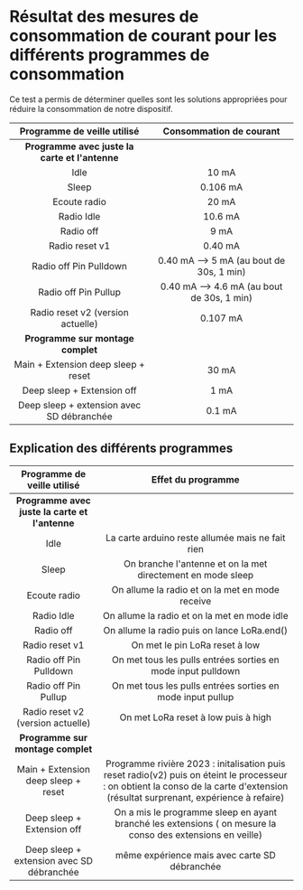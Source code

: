 # Résultat des mesures de consommation de courant pour les différents programmes de consommation 

Ce test a permis de déterminer quelles sont les solutions appropriées pour réduire la consommation de notre dispositif.

| Programme de veille utilisé      |   Consommation de courant    |
|:-:    |:-:  |
|**Programme avec juste la carte et l'antenne** |
| Idle    |    10 mA   |
| Sleep   |   0.106 mA   |
| Ecoute radio |  20 mA   |
| Radio Idle|  10.6 mA |
| Radio off |  9 mA |
| Radio reset v1 | 0.40 mA |
| Radio off Pin Pulldown | 0.40 mA --> 5 mA (au bout de 30s, 1 min) |
| Radio off Pin Pullup| 0.40 mA --> 4.6 mA (au bout de 30s, 1 min) |
| Radio reset v2 (version actuelle) | 0.107 mA |
| **Programme sur montage complet** |
|  Main + Extension deep sleep + reset | 30 mA |
| Deep sleep + Extension off |  1 mA |
| Deep sleep + extension avec SD débranchée | 0.1 mA |


## Explication des différents programmes 
| Programme de veille utilisé      |   Effet du programme   |
|:-:    |:-:  |
|**Programme avec juste la carte et l'antenne** |
| Idle    |  La carte arduino reste allumée mais ne fait rien    |
| Sleep   |  On branche l'antenne et on la met directement en mode sleep    |
| Ecoute radio |  On allume la radio et on la met en mode receive   |
| Radio Idle|  On allume la radio et on la met en mode idle |
| Radio off | On allume la radio puis on lance LoRa.end()  |
| Radio reset v1 | On met le pin LoRa reset à low |
| Radio off Pin Pulldown | On met tous les pulls entrées sorties en mode input pulldown |
| Radio off Pin Pullup| On met tous les pulls entrées sorties en mode input pullup |
| Radio reset v2 (version actuelle) | On met LoRa reset à low puis à high |
| **Programme sur montage complet** |
|  Main + Extension deep sleep + reset | Programme rivière 2023 : initalisation puis reset radio(v2) puis on éteint le processeur : on obtient la conso de la carte d'extension (résultat surprenant, expérience à refaire) |
| Deep sleep + Extension off | On a mis le programme sleep en ayant branché les extensions ( on mesure la conso des extensions en veille) |
| Deep sleep + extension avec SD débranchée | même expérience mais avec carte SD débranchée |
